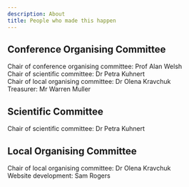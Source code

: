 ```yaml
---
description: About
title: People who made this happen
---
```


## Conference Organising Committee

Chair of conference organising committee: Prof Alan Welsh  
Chair of scientific committee: Dr Petra Kuhnert  
Chair of local organising committee: Dr Olena Kravchuk  
Treasurer: Mr Warren Muller  

## Scientific Committee

Chair of scientific committee: Dr Petra Kuhnert  


## Local Organising Committee

Chair of local organising committee: Dr Olena Kravchuk  
Website development: Sam Rogers

<br><br><br>
